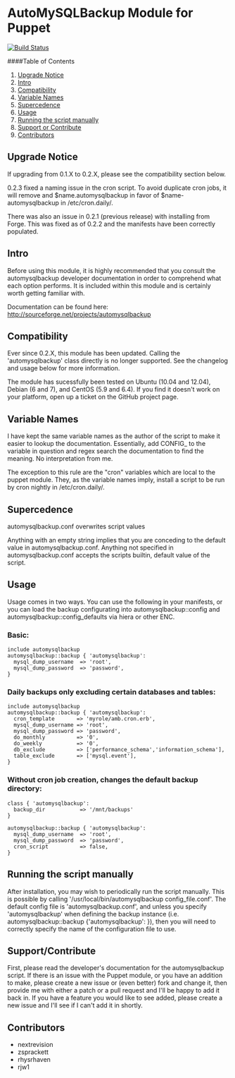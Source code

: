 # AutoMySQLBackup Module for Puppet

[![Build Status](https://travis-ci.org/nextrevision/puppet-automysqlbackup.png?branch=master)](https://travis-ci.org/nextrevision/puppet-automysqlbackup)

####Table of Contents

1. [Upgrade Notice](#upgrade-notice)
2. [Intro](#intro)
3. [Compatibility](#compatibility)
4. [Variable Names](#variable-names)
5. [Supercedence](#supercedence)
5. [Usage](#usage)
6. [Running the script manually](#running-the-script-manually)
7. [Support or Contribute](#support-or-contribute)
8. [Contributors](#contributors)

## Upgrade Notice

If upgrading from 0.1.X to 0.2.X, please see the compatibility section below.

0.2.3 fixed a naming issue in the cron script. To avoid duplicate cron jobs,
it will remove and $name.automysqlbackup in favor of $name-automysqlbackup in
/etc/cron.daily/.

There was also an issue in 0.2.1 (previous release) with installing from Forge.
This was fixed as of 0.2.2 and the manifests have been correctly populated.

## Intro

Before using this module, it is highly recommended that you consult the
automysqlbackup developer documentation in order to comprehend what each option
performs. It is included within this module and is certainly worth getting
familiar with.

Documentation can be found here:
http://sourceforge.net/projects/automysqlbackup

## Compatibility

Ever since 0.2.X, this module has been updated. Calling the 'automysqlbackup'
class directly is no longer supported. See the changelog and usage below for
more information.

The module has sucessfully been tested on Ubuntu (10.04 and 12.04), Debian (6
and 7), and CentOS (5.9 and 6.4). If you find it doesn't work on your platform,
open up a ticket on the GitHub project page.

## Variable Names

I have kept the same variable names as the author of the script to make it
easier to lookup the documentation. Essentially, add CONFIG_ to the variable in
question and regex search the documentation to find the meaning. No
interpretation from me.

The exception to this rule are the "cron" variables which are local to the
puppet module. They, as the variable names imply, install a script to be run by
cron nightly in /etc/cron.daily/.

## Supercedence

automysqlbackup.conf overwrites script values

Anything with an empty string implies that you are conceding to the default
value in automysqlbackup.conf. Anything not specified in automysqlbackup.conf
accepts the scripts builtin, default value of the script.

## Usage

Usage comes in two ways. You can use the following in your manifests, or you
can load the backup configurating into automysqlbackup::config and
automysqlbackup::config_defaults via hiera or other ENC. 

### Basic:

    include automysqlbackup
    automysqlbackup::backup { 'automysqlbackup':
      mysql_dump_username  => 'root',
      mysql_dump_password  => 'password',
    }

### Daily backups only excluding certain databases and tables:

    include automysqlbackup
    automysqlbackup::backup { 'automysqlbackup':
      cron_template       => 'myrole/amb.cron.erb',
      mysql_dump_username => 'root',
      mysql_dump_password => 'password',
      do_monthly          => '0',
      do_weekly           => '0',
      db_exclude          => ['performance_schema','information_schema'],
      table_exclude       => ['mysql.event'],
    }

### Without cron job creation, changes the default backup directory:
    
    class { 'automysqlbackup':
      backup_dir           => '/mnt/backups'
    }

    automysqlbackup::backup { 'automysqlbackup':
      mysql_dump_username  => 'root',
      mysql_dump_password  => 'password',
      cron_script          => false,
    }

## Running the script manually

After installation, you may wish to periodically run the script manually. This
is possible by calling '/usr/local/bin/automysqlbackup config_file.conf'.
The default config file is 'automysqlbackup.conf', and unless you specify
'automysqlbackup' when defining the backup instance
(i.e. automysqlbackup::backup {'automysqlbackup': }), then you will need to
correctly specify the name of the configuration file to use.

## Support/Contribute

First, please read the developer's documentation for the automysqlbackup
script. If there is an issue with the Puppet module, or you have an addition to
make, please create a new issue or (even better) fork and change it, then
provide me with either a patch or a pull request and I'll be happy to add it
back in. If you have a feature you would like to see added, please create a new
issue and I'll see if I can't add it in shortly.

## Contributors

* nextrevision
* zsprackett
* rhysrhaven
* rjw1

